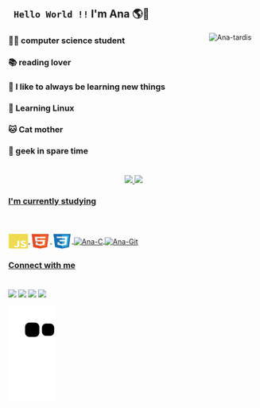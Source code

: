 ## ``` Hello World !!``` I'm Ana 🌎👋
<p>
<img align="right" alt="Ana-tardis" height="100" width="100" src="https://cdn.discordapp.com/attachments/937684872590401559/1001557265259712612/output-onlinegiftools.gif"> 
</p>

### 👩‍💻 computer science student
### 📚 reading lover
### 🎨 I like to always be learning new things
### 🐧 Learning Linux
### 🐱 Cat mother
### 🖖 geek in spare time
 
#

<div align="center">
  <a href="https://github.com/Anad4rc">
  <img height="180em" src="https://github-readme-stats.vercel.app/api?username=Anad4rc&show_icons=true&theme=material-palenight&include_all_commits=true&count_private=true"/>
    <img height="180em" src="https://github-readme-stats.vercel.app/api/top-langs/?username=Anad4rc&theme=material-palenight"/>
</div>
  
  ### I'm currently studying
  
  # 
  
<div style="display: inline_block"><br>
  <img align="center" alt="Ana-Js" height="30" width="40" src="https://raw.githubusercontent.com/devicons/devicon/master/icons/javascript/javascript-plain.svg">
  <img align="center" alt="Ana-HTML" height="30" width="40" src="https://raw.githubusercontent.com/devicons/devicon/master/icons/html5/html5-original.svg">
  <img align="center" alt="Ana-CSS" height="30" width="40" src="https://raw.githubusercontent.com/devicons/devicon/master/icons/css3/css3-original.svg">
  <img align="center" alt="Ana-C" height="30" width="40" src="https://raw.githubusercontent.com/jmnote/z-icons/master/svg/c.svg">
  <img align="center" alt="Ana-Git" height="30" width="40" src="https://raw.githubusercontent.com/jmnote/z-icons/master/svg/git.svg">

          
          
          
          
</div>

### Connect with me

#

<div>
  <a href="https://www.linkedin.com/in/ana-d-arc-20205221a/" target="_blank"><img src="https://img.shields.io/badge/-LinkedIn-%230077B5?style=for-the-badge&logo=linkedin&logoColor=white"></a> 
  <a href="https://mail.google.com/mail" target="_blank" ><img src="https://img.shields.io/badge/Gmail-D14836?style=for-the-badge&logo=gmail&logoColor=white"></a>
  <a href="https://www.twitch.tv/code_kenobi" target="_blank"><img src="https://img.shields.io/badge/Twitch-9146FF?style=for-the-badge&logo=twitch&logoColor=white"></a>
   <a href="https://codepen.io/Ana_D" target="_blank"><img src="https://img.shields.io/badge/Codepen-000000?style=for-the-badge&logo=codepen&logoColor=white"></a> 
</div>
  
 ![Snake animation](https://github.com/Anad4rc/Anad4rc/blob/output/github-contribution-grid-snake.svg)


